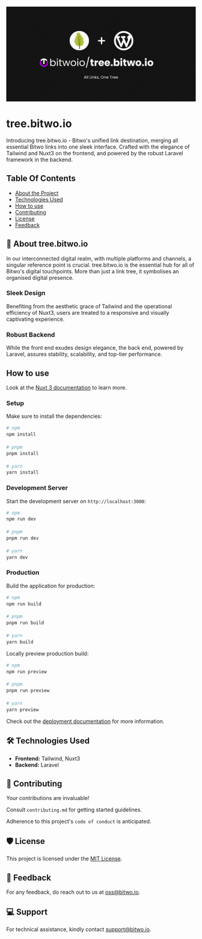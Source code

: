 <p align="center"><img src="https://github.com/bitwoio/tree.bitwo.io/blob/main/.github/assets/banner.gif" alt="tree.bitwo.io logo"></p>

<h1 id="title">tree.bitwo.io</h1>

<p id="description">Introducing tree.bitwo.io - Bitwo's unified link destination, merging all essential Bitwo links into one sleek interface. Crafted with the elegance of Tailwind and Nuxt3 on the frontend, and powered by the robust Laravel framework in the backend.</p>

## Table Of Contents

* [About the Project](#about)
* [Technologies Used](#tech)
* [How to use](#setup)
* [Contributing](#contributing)
* [License](#license)
* [Feedback](#feedback)

<h2 id="about"> 🌲 About tree.bitwo.io </h2>
In our interconnected digital realm, with multiple platforms and channels, a singular reference point is crucial. tree.bitwo.io is the essential hub for all of Bitwo's digital touchpoints. More than just a link tree, it symbolises an organised digital presence.

<h3> Sleek Design </h3>
Benefiting from the aesthetic grace of Tailwind and the operational efficiency of Nuxt3, users are treated to a responsive and visually captivating experience.

<h3> Robust Backend </h3>
While the front end exudes design elegance, the back end, powered by Laravel, assures stability, scalability, and top-tier performance.

<h2 id="setup">How to use</h2>

Look at the [Nuxt 3 documentation](https://nuxt.com/docs/getting-started/introduction) to learn more.

<h3>Setup</h3>

Make sure to install the dependencies:

```bash
# npm
npm install

# pnpm
pnpm install

# yarn
yarn install
```

<h3>Development Server</h3>

Start the development server on `http://localhost:3000`:

```bash
# npm
npm run dev

# pnpm
pnpm run dev

# yarn
yarn dev
```

<h3>Production</h3>

Build the application for production:

```bash
# npm
npm run build

# pnpm
pnpm run build

# yarn
yarn build
```

Locally preview production build:

```bash
# npm
npm run preview

# pnpm
pnpm run preview

# yarn
yarn preview
```

Check out the [deployment documentation](https://nuxt.com/docs/getting-started/deployment) for more information.


<h2 id="tech"> 🛠 Technologies Used </h2>

- **Frontend:** Tailwind, Nuxt3
- **Backend:** Laravel

<h2 id="contributing"> 🚀 Contributing </h2>

Your contributions are invaluable!

Consult `contributing.md` for getting started guidelines.

Adherence to this project's `code of conduct` is anticipated.

<h2 id="license"> 🛡️ License </h2>

This project is licensed under the [MIT License](https://opensource.org/licenses/MIT).

<h2 id="feedback"> 💬 Feedback </h2>

For any feedback, do reach out to us at [oss@bitwo.io](mailto:oss@bitwo.io).

<h2> 💻 Support </h2>

For technical assistance, kindly contact [support@bitwo.io](mailto:support@bitwo.io).
